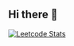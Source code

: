 ## Hi there 👋
[![Leetcode Stats](https://leetcard.jacoblin.cool/RahmaArdita)](https://leetcode.com/rahmaarditap)
